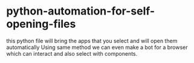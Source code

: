 # python-automation-for-self-opening-files
this python file will bring the apps that you select and will open them automatically
Using same method we can even make a bot for a browser which can interact and also select with components.
